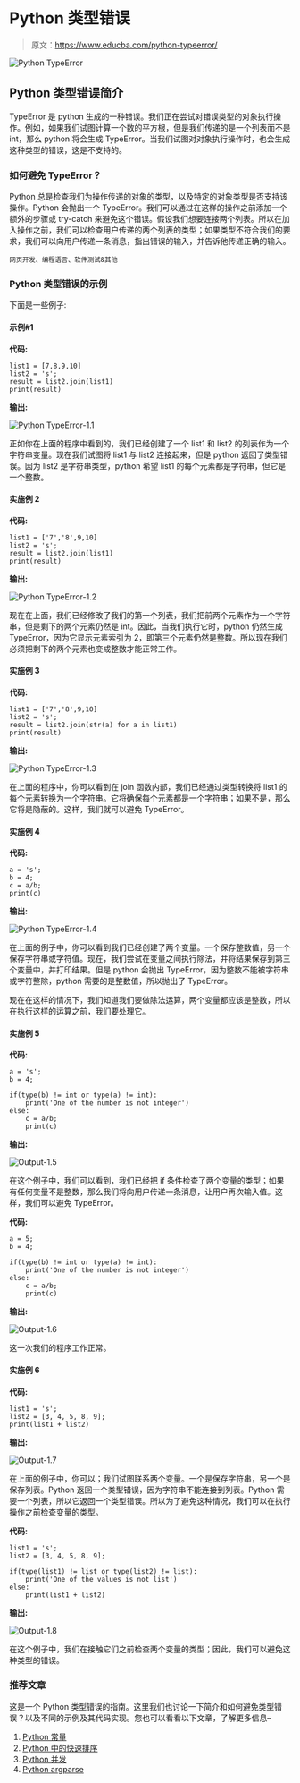 # Python 类型错误

> 原文：<https://www.educba.com/python-typeerror/>

![Python TypeError](img/b89a641c8f4d96600ca9fd3ffbad688a.png)



## Python 类型错误简介

TypeError 是 python 生成的一种错误。我们正在尝试对错误类型的对象执行操作。例如，如果我们试图计算一个数的平方根，但是我们传递的是一个列表而不是 int，那么 python 将会生成 TypeError。当我们试图对对象执行操作时，也会生成这种类型的错误，这是不支持的。

### 如何避免 TypeError？

Python 总是检查我们为操作传递的对象的类型，以及特定的对象类型是否支持该操作。Python 会抛出一个 TypeError。我们可以通过在这样的操作之前添加一个额外的步骤或 try-catch 来避免这个错误。假设我们想要连接两个列表。所以在加入操作之前，我们可以检查用户传递的两个列表的类型；如果类型不符合我们的要求，我们可以向用户传递一条消息，指出错误的输入，并告诉他传递正确的输入。

<small>网页开发、编程语言、软件测试&其他</small>

### Python 类型错误的示例

下面是一些例子:

#### 示例#1

**代码:**

```
list1 = [7,8,9,10]
list2 = 's';
result = list2.join(list1)
print(result)
```

**输出:**

![Python TypeError-1.1](img/6c4e1cefa2b47de3ba7d236be2d0af03.png)



正如你在上面的程序中看到的，我们已经创建了一个 list1 和 list2 的列表作为一个字符串变量。现在我们试图将 list1 与 list2 连接起来，但是 python 返回了类型错误。因为 list2 是字符串类型，python 希望 list1 的每个元素都是字符串，但它是一个整数。

#### 实施例 2

**代码:**

```
list1 = ['7','8',9,10]
list2 = 's';
result = list2.join(list1)
print(result)
```

**输出:**

![Python TypeError-1.2](img/6bdb0e276e85f60ac39f478516c941ff.png)



现在在上面，我们已经修改了我们的第一个列表，我们把前两个元素作为一个字符串，但是剩下的两个元素仍然是 int。因此，当我们执行它时，python 仍然生成 TypeError，因为它显示元素索引为 2，即第三个元素仍然是整数。所以现在我们必须把剩下的两个元素也变成整数才能正常工作。

#### 实施例 3

**代码:**

```
list1 = ['7','8',9,10]
list2 = 's';
result = list2.join(str(a) for a in list1)
print(result)
```

**输出:**

![Python TypeError-1.3](img/b049cc30c7d08d4a0c054ed785297eeb.png)



在上面的程序中，你可以看到在 join 函数内部，我们已经通过类型转换将 list1 的每个元素转换为一个字符串。它将确保每个元素都是一个字符串；如果不是，那么它将是隐蔽的。这样，我们就可以避免 TypeError。

#### 实施例 4

**代码:**

```
a = 's';
b = 4;
c = a/b;
print(c)
```

**输出:**

![Python TypeError-1.4](img/f0c8c5f5b6815e60161fad4439a9794e.png)



在上面的例子中，你可以看到我们已经创建了两个变量。一个保存整数值，另一个保存字符串或字符值。现在，我们尝试在变量之间执行除法，并将结果保存到第三个变量中，并打印结果。但是 python 会抛出 TypeError，因为整数不能被字符串或字符整除，python 需要的是整数值，所以抛出了 TypeError。

现在在这样的情况下，我们知道我们要做除法运算，两个变量都应该是整数，所以在执行这样的运算之前，我们要处理它。

#### 实施例 5

**代码:**

```
a = 's';
b = 4;

if(type(b) != int or type(a) != int):
    print('One of the number is not integer')
else:
    c = a/b;
    print(c) 
```

**输出:**

![Output-1.5](img/7c3afc72b97a8710e3ae9b64ef607605.png)



在这个例子中，我们可以看到，我们已经把 if 条件检查了两个变量的类型；如果有任何变量不是整数，那么我们将向用户传递一条消息，让用户再次输入值。这样，我们可以避免 TypeError。

**代码:**

```
a = 5;
b = 4;

if(type(b) != int or type(a) != int):
    print('One of the number is not integer')
else:
    c = a/b;
    print(c) 
```

**输出:**

![Output-1.6](img/8eb0912d5da9b263e8fd8c6c066436ad.png)



这一次我们的程序工作正常。

#### 实施例 6

**代码:**

```
list1 = 's';
list2 = [3, 4, 5, 8, 9];
print(list1 + list2) 
```

**输出:**

![Output-1.7](img/6aa8d79c70680a1705183e5334d11750.png)



在上面的例子中，你可以；我们试图联系两个变量。一个是保存字符串，另一个是保存列表。Python 返回一个类型错误，因为字符串不能连接到列表。Python 需要一个列表，所以它返回一个类型错误。所以为了避免这种情况，我们可以在执行操作之前检查变量的类型。

**代码:**

```
list1 = 's';
list2 = [3, 4, 5, 8, 9];

if(type(list1) != list or type(list2) != list):
    print('One of the values is not list')
else:
    print(list1 + list2) 
```

**输出:**

![Output-1.8](img/7ea8986805689af89b69a6c08f309d02.png)



在这个例子中，我们在接触它们之前检查两个变量的类型；因此，我们可以避免这种类型的错误。

### 推荐文章

这是一个 Python 类型错误的指南。这里我们也讨论一下简介和如何避免类型错误？以及不同的示例及其代码实现。您也可以看看以下文章，了解更多信息–

1.  [Python 常量](https://www.educba.com/python-constants/)
2.  [Python 中的快速排序](https://www.educba.com/quick-sort-in-python/)
3.  [Python 并发](https://www.educba.com/python-concurrency/)
4.  [Python argparse](https://www.educba.com/python-argparse/)





